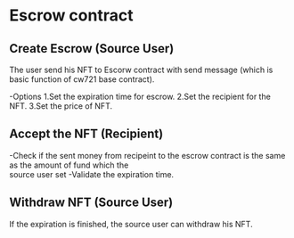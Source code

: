 # Escrow contract

## Create Escrow (Source User)

The user send his NFT to Escorw contract with send message (which is basic function of cw721 base contract). 

-Options
 1.Set the expiration time for escrow.
 2.Set the recipient for the NFT.
 3.Set the price of NFT.

## Accept the NFT (Recipient)

  -Check if the sent money from recipeint to the escrow contract is the same as the amount of fund which the    
   source user set
  -Validate the expiration time. 

## Withdraw NFT (Source User)

 If the expiration is finished, the source user can withdraw his NFT.
 